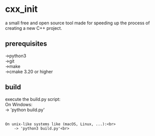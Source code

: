 # cxx_init
a small free and open source tool made for speeding up the process of creating a new C++ project.

## prerequisites
->python3<br>
->git<br>
->make<br>
->cmake 3.20 or higher

## build
execute the build.py script:<br>
	On Windows:<br>
		-> 'python build.py'<br><br>

	On unix-like systems like (macOS, Linux, ...):<br>
		-> 'python3 build.py'<br>
